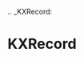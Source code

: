 [//]: # (THE CONTENT BELOW IS GENERATED. DO NOT EDIT.)
.. _KXRecord:

# KXRecord
[//]: # (ADD YOUR NOTES BELOW. THESE WILL BE PICKED EVERY TIME THE DOCS ARE REGENERATED. //end)
